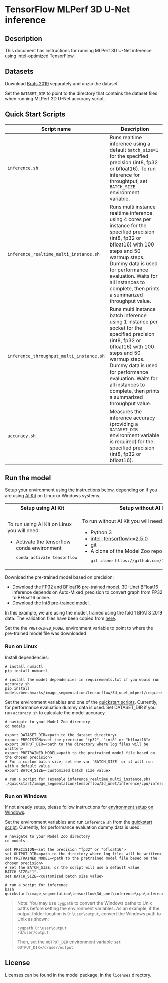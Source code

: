 <!--- 0. Title -->
# TensorFlow MLPerf 3D U-Net inference

<!-- 10. Description -->
## Description

This document has instructions for running MLPerf 3D U-Net inference using
Intel-optimized TensorFlow.

<!--- 30. Datasets -->
## Datasets

Download [Brats 2019](https://www.med.upenn.edu/cbica/brats2019/data.html) separately and unzip the dataset.

Set the `DATASET_DIR` to point to the directory that contains the dataset files when running MLPerf 3D U-Net accuracy script.

<!--- 40. Quick Start Scripts -->
## Quick Start Scripts

| Script name | Description |
|-------------|-------------|
| `inference.sh` | Runs realtime inference using a default `batch_size=1` for the specified precision (int8, fp32 or bfloat16). To run inference for throughtput, set `BATCH_SIZE` environment variable. |
| `inference_realtime_multi_instance.sh` | Runs multi instance realtime inference using 4 cores per instance for the specified precision (int8, fp32 or bfloat16) with 100 steps and 50 warmup steps. Dummy data is used for performance evaluation. Waits for all instances to complete, then prints a summarized throughput value. |
| `inference_throughput_multi_instance.sh` | Runs multi instance batch inference using 1 instance per socket for the specified precision (int8, fp32 or bfloat16) with 100 steps and 50 warmup steps. Dummy data is used for performance evaluation. Waits for all instances to complete, then prints a summarized throughput value. |
| `accuracy.sh` | Measures the inference accuracy (providing a `DATASET_DIR` environment variable is required) for the specified precision (int8, fp32 or bfloat16). |

<!--- 50. AI Kit -->
## Run the model

Setup your environment using the instructions below, depending on if you are
using [AI Kit](/docs/general/tensorflow/AIKit.md) on Linux or Windows systems.

<table>
  <tr>
    <th>Setup using AI Kit</th>
    <th>Setup without AI Kit</th>
  </tr>
  <tr>
    <td>
      <p>To run using AI Kit on Linux you will need:</p>
      <ul>
        <li>Activate the tensorflow conda environment
        <pre>conda activate tensorflow</pre>
      </ul>
    </td>
    <td>
      <p>To run without AI Kit you will need:</p>
      <ul>
        <li>Python 3
        <li><a href="https://pypi.org/project/intel-tensorflow/">intel-tensorflow>=2.5.0</a>
        <li>git
        <li>A clone of the Model Zoo repo<br />
        <pre>git clone https://github.com/IntelAI/models.git</pre>
      </ul>
    </td>
  </tr>
</table>

Download the pre-trained model based on precision:
* Download the [FP32 and BFloat16 pre-trained model](https://storage.googleapis.com/intel-optimized-tensorflow/models/v2_7_0/3dunet_dynamic_ndhwc.pb). 3D-Unet BFloat16 inference depends on Auto-Mixed_precision to convert graph from FP32 to BFloat16 online.
* Download the [Int8 pre-trained model](https://storage.googleapis.com/intel-optimized-tensorflow/models/v2_7_0/3dunet_int8_fully_quantized_perchannel.pb).

In this example, we are using the model, trained using the fold 1 BRATS 2019 data.
The validation files have been copied from [here](https://github.com/mlcommons/inference/tree/r0.7/vision/medical_imaging/3d-unet/folds).

Set the the `PRETRAINED_MODEL` environment variable to point to where the pre-trained model file was downloaded

### Run on Linux
Install dependencies:
```
# install numactl
pip install numactl

# install the model dependencies in requirements.txt if you would run accuracy.sh
pip install models/benchmarks/image_segmentation/tensorflow/3d_unet_mlperf/requirements.txt
```

Set the environment variables and one of the
[quickstart scripts](#quick-start-scripts). Currently, for performance evaluation dummy data is used.
Set DATASET_DIR if you run `accuracy.sh` to calculate the model accuracy.

```
# navigate to your Model Zoo directory
cd models

export DATASET_DIR=<path to the dataset directory>
export PRECISION=<set the precision "fp32", "int8" or "bfloat16">
export OUTPUT_DIR=<path to the directory where log files will be written>
export PRETRAINED_MODEL=<path to the pretrained model file based on the chosen precision>
# For a custom batch size, set env var `BATCH_SIZE` or it will run with a default value.
export BATCH_SIZE=<customized batch size value>

# run a script for (example inference_realtime_multi_instance.sh)
./quickstart/image_segmentation/tensorflow/3d_unet/inference/cpu/inference_realtime_multi_instance.sh
```

### Run on Windows
If not already setup, please follow instructions for [environment setup on Windows](/docs/general/Windows.md).

Set the environment variables and run `inference.sh` from the
[quickstart script](#quick-start-scripts). Currently, for performance evaluation dummy data is used.
```
# navigate to your Model Zoo directory
cd models

set PRECISION=<set the precision "fp32" or "bfloat16">
set OUTPUT_DIR=<path to the directory where log files will be written>
set PRETRAINED_MODEL=<path to the pretrained model file based on the chosen precision>
# Set the BATCH_SIZE, or the script will use a default value BATCH_SIZE="1".
set BATCH_SIZE=<customized batch size value>

# run a script for inference
bash quickstart\image_segmentation\tensorflow\3d_unet\inference\cpu\inference.sh
```
> Note: You may use `cygpath` to convert the Windows paths to Unix paths before setting the environment variables.
As an example, if the output folder location is `D:\user\output`, convert the Windows path to Unix as shown:
> ```
> cygpath D:\user\output
> /d/user/output
>```
>Then, set the `OUTPUT_DIR` environment variable `set OUTPUT_DIR=/d/user/output`.

<!--- 80. License -->
## License

Licenses can be found in the model package, in the `licenses` directory.


